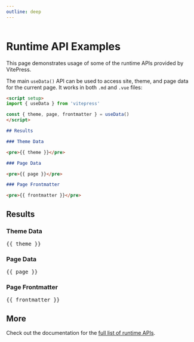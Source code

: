 ```yaml
---
outline: deep
---
```


<TokenInput />
<Img />

<MonacoEditor v-if="store.state.tokenValid"/>

# Runtime API Examples

This page demonstrates usage of some of the runtime APIs provided by VitePress.

The main `useData()` API can be used to access site, theme, and page data for the current page. It works in both `.md` and `.vue` files:

```md
<script setup>
import { useData } from 'vitepress'

const { theme, page, frontmatter } = useData()
</script>

## Results

### Theme Data

<pre>{{ theme }}</pre>

### Page Data

<pre>{{ page }}</pre>

### Page Frontmatter

<pre>{{ frontmatter }}</pre>
```

## Results

### Theme Data

<pre>{{ theme }}</pre>

### Page Data

<pre>{{ page }}</pre>

### Page Frontmatter

<pre>{{ frontmatter }}</pre>

## More

Check out the documentation for the [full list of runtime APIs](https://vitepress.dev/reference/runtime-api#usedata).

<script setup>
import { useData } from 'vitepress'
import { inBrowser } from 'vitepress';
import { defineAsyncComponent, inject, onMounted } from 'vue';
import Img from './.vitepress/components/Img.vue'
import TokenInput from './.vitepress/components/token_handler.vue'
import { useCustomStore } from './.vitepress/util/store'
// const { } = useCustomStore()
const store = useCustomStore();

const { site, theme, page, frontmatter } = useData()

const MonacoEditor = inBrowser
  ? defineAsyncComponent(() => import('.vitepress/components/monaco.vue'))
  : () => null;

</script>
